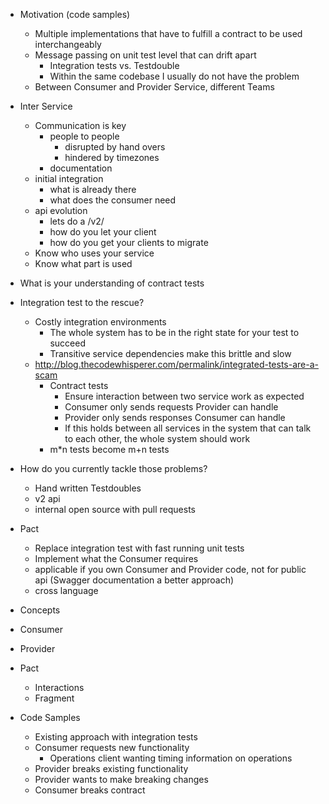 * Motivation (code samples)
  * Multiple implementations that have to fulfill a contract to be used interchangeably
  * Message passing on unit test level that can drift apart
    * Integration tests vs. Testdouble
    * Within the same codebase I usually do not have the problem  
  * Between Consumer and Provider Service, different Teams
* Inter Service
  * Communication is key
    * people to people
      * disrupted by hand overs
      * hindered by timezones
    * documentation  
  * initial integration
    * what is already there
    * what does the consumer need
  * api evolution
    * lets do a /v2/
    * how do you let your client
    * how do you get your clients to migrate
  * Know who uses your service
  * Know what part is used

* What is your understanding of contract tests

* Integration test to the rescue?
  * Costly integration environments
    * The whole system has to be in the right state for your test to succeed
    * Transitive service dependencies make this brittle and slow 
  * http://blog.thecodewhisperer.com/permalink/integrated-tests-are-a-scam
    * Contract tests
      * Ensure interaction between two service work as expected
      * Consumer only sends requests Provider can handle
      * Provider only sends responses Consumer can handle
      * If this holds between all services in the system that can talk to each other, the whole system should work
    * m*n tests become m+n tests

* How do you currently tackle those problems?
  * Hand written Testdoubles
  * v2 api
  * internal open source with pull requests 

* Pact
  * Replace integration test with fast running unit tests
  * Implement what the Consumer requires
  * applicable if you own Consumer and Provider code, not for public api (Swagger documentation a better approach)
  * cross language  

* Concepts
 * Consumer
 * Provider
 * Pact
   * Interactions
   * Fragment
   
   
* Code Samples
  * Existing approach with integration tests
  * Consumer requests new functionality
    * Operations client wanting timing information on operations
  * Provider breaks existing functionality
  * Provider wants to make breaking changes
  * Consumer breaks contract

